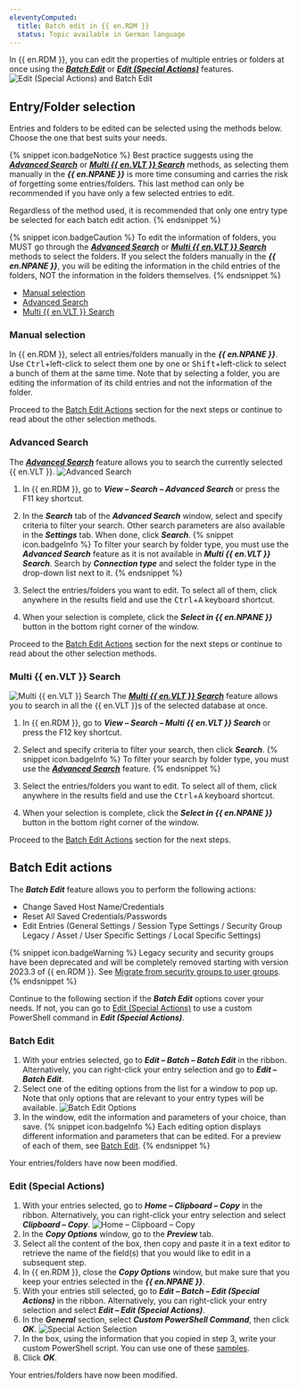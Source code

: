 ```yaml
---
eleventyComputed:
  title: Batch edit in {{ en.RDM }}
  status: Topic available in German language
---
```

In {{ en.RDM }}, you can edit the properties of multiple entries or folders at once using the [***Batch Edit***](/rdm/windows/commands/edit/batch/batch-edit/) or [***Edit (Special Actions)***](rdm/commands/edit/batch/edit-special-actions/) features.
![Edit (Special Actions) and Batch Edit](https://cdnweb.devolutions.net/docs/docs_en_kb_KB2104.png)

## Entry/Folder selection
Entries and folders to be edited can be selected using the methods below. Choose the one that best suits your needs.

{% snippet icon.badgeNotice %}
Best practice suggests using the ***[Advanced Search](#advanced)*** or ***[Multi {{ en.VLT }} Search](#multi)*** methods, as selecting them manually in the ***{{ en.NPANE }}*** is more time consuming and carries the risk of forgetting some entries/folders. This last method can only be recommended if you have only a few selected entries to edit.

Regardless of the method used, it is recommended that only one entry type be selected for each batch edit action.
{% endsnippet %}

{% snippet icon.badgeCaution %}
To edit the information of folders, you MUST go through the ***[Advanced Search](#advanced)*** or ***[Multi {{ en.VLT }} Search](#multi)*** methods to select the folders. If you select the folders manually in the ***{{ en.NPANE }}***, you will be editing the information in the child entries of the folders, NOT the information in the folders themselves.
{% endsnippet %}

* [Manual selection](#manual)
* [Advanced Search](#advanced)
* [Multi {{ en.VLT }} Search](#multi)

### Manual selection
In {{ en.RDM }}, select all entries/folders manually in the ***{{ en.NPANE }}***. Use <kbd>Ctrl</kbd>+left-click to select them one by one or <kbd>Shift</kbd>+left-click to select a bunch of them at the same time. Note that by selecting a folder, you are editing the information of its child entries and not the information of the folder.

Proceed to the [Batch Edit Actions](#edit) section for the next steps or continue to read about the other selection methods.

### Advanced Search
The ***[Advanced Search](/rdm/windows/commands/view/panels/search/advanced/)*** feature allows you to search the currently selected {{ en.VLT }}.
![Advanced Search](https://cdnweb.devolutions.net/docs/docs_en_kb_KB2108.png)
1. In {{ en.RDM }}, go to ***View – Search – Advanced Search*** or press the F11 key shortcut.
1. In the ***Search*** tab of the ***Advanced Search*** window, select and specify criteria to filter your search. Other search parameters are also available in the ***Settings*** tab. When done, click ***Search***.
{% snippet icon.badgeInfo %}
To filter your search by folder type, you must use the ***Advanced Search*** feature as it is not available in ***Multi {{ en.VLT }} Search***. Search by ***Connection type*** and select the folder type in the drop-down list next to it.
{% endsnippet %}

3. Select the entries/folders you want to edit. To select all of them, click anywhere in the results field and use the <kbd>Ctrl</kbd>+<kbd>A</kbd> keyboard shortcut.
1. When your selection is complete, click the ***Select in {{ en.NPANE }}*** button in the bottom right corner of the window.

Proceed to the [Batch Edit Actions](#edit) section for the next steps or continue to read about the other selection methods.

### Multi {{ en.VLT }} Search
![Multi {{ en.VLT }} Search](https://cdnweb.devolutions.net/docs/docs_en_kb_KB2109.png)
The [***Multi {{ en.VLT }} Search***](/rdm/windows/commands/view/panels/search/multi-vault/) feature allows you to search in all the {{ en.VLT }}s of the selected database at once.

1. In {{ en.RDM }}, go to ***View – Search – Multi {{ en.VLT }} Search*** or press the F12 key shortcut.
1. Select and specify criteria to filter your search, then click ***Search***.
{% snippet icon.badgeInfo %}
To filter your search by folder type, you must use the ***[Advanced Search](#advanced)*** feature.
{% endsnippet %}

3. Select the entries/folders you want to edit. To select all of them, click anywhere in the results field and use the <kbd>Ctrl</kbd>+<kbd>A</kbd> keyboard shortcut.
1. When your selection is complete, click the ***Select in {{ en.NPANE }}*** button in the bottom right corner of the window.

Proceed to the [Batch Edit Actions](#edit) section for the next steps.

## Batch Edit actions
The ***Batch Edit*** feature allows you to perform the following actions:

* Change Saved Host Name/Credentials
* Reset All Saved Credentials/Passwords
* Edit Entries (General Settings / Session Type Settings / Security Group Legacy / Asset / User Specific Settings / Local Specific Settings)

{% snippet icon.badgeWarning %}
Legacy security and security groups have been deprecated and will be completely removed starting with version 2023.3 of {{ en.RDM }}. See [Migrate from security groups to user groups](/kb/remote-desktop-manager/how-to-articles/migration-security-groups-user-groups/).
{% endsnippet %}

Continue to the following section if the ***Batch Edit*** options cover your needs. If not, you can go to [Edit (Special Actions)](#editspecialactions) to use a custom PowerShell command in ***Edit (Special Actions)***.

### Batch Edit
1. With your entries selected, go to ***Edit – Batch – Batch Edit*** in the ribbon. Alternatively, you can right-click your entry selection and go to ***Edit – Batch Edit***.
1. Select one of the editing options from the list for a window to pop up. Note that only options that are relevant to your entry types will be available.
![Batch Edit Options](https://cdnweb.devolutions.net/docs/docs_en_kb_KB2103.png)
1. In the window, edit the information and parameters of your choice, than save.
{% snippet icon.badgeInfo %}
Each editing option displays different information and parameters that can be edited. For a preview of each of them, see [Batch Edit](/rdm/windows/commands/edit/batch/batch-edit/).
{% endsnippet %}

Your entries/folders have now been modified.

### Edit (Special Actions)
1. With your entries selected, go to ***Home – Clipboard – Copy*** in the ribbon. Alternatively, you can right-click your entry selection and select ***Clipboard – Copy***.
![Home – Clipboard – Copy](https://cdnweb.devolutions.net/docs/docs_en_kb_KB2105.png)
1. In the ***Copy Options*** window, go to the ***Preview*** tab.
1. Select all the content of the box, then copy and paste it in a text editor to retrieve the name of the field(s) that you would like to edit in a subsequent step.
1. In {{ en.RDM }}, close the ***Copy Options*** window, but make sure that you keep your entries selected in the ***{{ en.NPANE }}***.
1. With your entries still selected, go to ***Edit – Batch – Edit (Special Actions)*** in the ribbon. Alternatively, you can right-click your entry selection and select ***Edit – Edit (Special Actions)***.
1. In the ***General*** section, select ***Custom PowerShell Command***, then click ***OK***.
![Special Action Selection](https://cdnweb.devolutions.net/docs/docs_en_kb_KB2106.png)
1. In the box, using the information that you copied in step 3, write your custom PowerShell script. You can use one of these [samples](/rdm/windows/powershell-scripting/custom-powershell-commands/batch-actions-samples/).
1. Click ***OK***.

Your entries/folders have now been modified.
